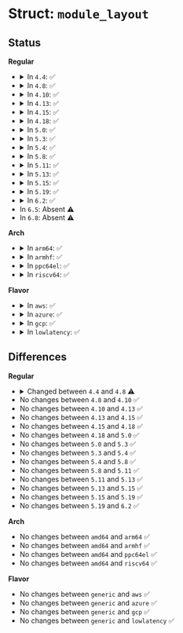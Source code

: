 # Struct: <code>module_layout</code>

## Status
<b>Regular</b>
<ul>
<li>
<details>
<summary>In <code>4.4</code>: ✅</summary>

```c
struct module_layout {
    void *base;
    unsigned int size;
    unsigned int text_size;
    unsigned int ro_size;
    struct mod_tree_node mtn;
};
```
</details>
</li>
<li>
<details>
<summary>In <code>4.8</code>: ✅</summary>

```c
struct module_layout {
    void *base;
    unsigned int size;
    unsigned int text_size;
    unsigned int ro_size;
    unsigned int ro_after_init_size;
    struct mod_tree_node mtn;
};
```
</details>
</li>
<li>
<details>
<summary>In <code>4.10</code>: ✅</summary>

```c
struct module_layout {
    void *base;
    unsigned int size;
    unsigned int text_size;
    unsigned int ro_size;
    unsigned int ro_after_init_size;
    struct mod_tree_node mtn;
};
```
</details>
</li>
<li>
<details>
<summary>In <code>4.13</code>: ✅</summary>

```c
struct module_layout {
    void *base;
    unsigned int size;
    unsigned int text_size;
    unsigned int ro_size;
    unsigned int ro_after_init_size;
    struct mod_tree_node mtn;
};
```
</details>
</li>
<li>
<details>
<summary>In <code>4.15</code>: ✅</summary>

```c
struct module_layout {
    void *base;
    unsigned int size;
    unsigned int text_size;
    unsigned int ro_size;
    unsigned int ro_after_init_size;
    struct mod_tree_node mtn;
};
```
</details>
</li>
<li>
<details>
<summary>In <code>4.18</code>: ✅</summary>

```c
struct module_layout {
    void *base;
    unsigned int size;
    unsigned int text_size;
    unsigned int ro_size;
    unsigned int ro_after_init_size;
    struct mod_tree_node mtn;
};
```
</details>
</li>
<li>
<details>
<summary>In <code>5.0</code>: ✅</summary>

```c
struct module_layout {
    void *base;
    unsigned int size;
    unsigned int text_size;
    unsigned int ro_size;
    unsigned int ro_after_init_size;
    struct mod_tree_node mtn;
};
```
</details>
</li>
<li>
<details>
<summary>In <code>5.3</code>: ✅</summary>

```c
struct module_layout {
    void *base;
    unsigned int size;
    unsigned int text_size;
    unsigned int ro_size;
    unsigned int ro_after_init_size;
    struct mod_tree_node mtn;
};
```
</details>
</li>
<li>
<details>
<summary>In <code>5.4</code>: ✅</summary>

```c
struct module_layout {
    void *base;
    unsigned int size;
    unsigned int text_size;
    unsigned int ro_size;
    unsigned int ro_after_init_size;
    struct mod_tree_node mtn;
};
```
</details>
</li>
<li>
<details>
<summary>In <code>5.8</code>: ✅</summary>

```c
struct module_layout {
    void *base;
    unsigned int size;
    unsigned int text_size;
    unsigned int ro_size;
    unsigned int ro_after_init_size;
    struct mod_tree_node mtn;
};
```
</details>
</li>
<li>
<details>
<summary>In <code>5.11</code>: ✅</summary>

```c
struct module_layout {
    void *base;
    unsigned int size;
    unsigned int text_size;
    unsigned int ro_size;
    unsigned int ro_after_init_size;
    struct mod_tree_node mtn;
};
```
</details>
</li>
<li>
<details>
<summary>In <code>5.13</code>: ✅</summary>

```c
struct module_layout {
    void *base;
    unsigned int size;
    unsigned int text_size;
    unsigned int ro_size;
    unsigned int ro_after_init_size;
    struct mod_tree_node mtn;
};
```
</details>
</li>
<li>
<details>
<summary>In <code>5.15</code>: ✅</summary>

```c
struct module_layout {
    void *base;
    unsigned int size;
    unsigned int text_size;
    unsigned int ro_size;
    unsigned int ro_after_init_size;
    struct mod_tree_node mtn;
};
```
</details>
</li>
<li>
<details>
<summary>In <code>5.19</code>: ✅</summary>

```c
struct module_layout {
    void *base;
    unsigned int size;
    unsigned int text_size;
    unsigned int ro_size;
    unsigned int ro_after_init_size;
    struct mod_tree_node mtn;
};
```
</details>
</li>
<li>
<details>
<summary>In <code>6.2</code>: ✅</summary>

```c
struct module_layout {
    void *base;
    unsigned int size;
    unsigned int text_size;
    unsigned int ro_size;
    unsigned int ro_after_init_size;
    struct mod_tree_node mtn;
};
```
</details>
</li>
<li>
In <code>6.5</code>: Absent ⚠️
</li>
<li>
In <code>6.8</code>: Absent ⚠️
</li>
</ul>
<b>Arch</b>
<ul>
<li>
<details>
<summary>In <code>arm64</code>: ✅</summary>

```c
struct module_layout {
    void *base;
    unsigned int size;
    unsigned int text_size;
    unsigned int ro_size;
    unsigned int ro_after_init_size;
    struct mod_tree_node mtn;
};
```
</details>
</li>
<li>
<details>
<summary>In <code>armhf</code>: ✅</summary>

```c
struct module_layout {
    void *base;
    unsigned int size;
    unsigned int text_size;
    unsigned int ro_size;
    unsigned int ro_after_init_size;
    struct mod_tree_node mtn;
};
```
</details>
</li>
<li>
<details>
<summary>In <code>ppc64el</code>: ✅</summary>

```c
struct module_layout {
    void *base;
    unsigned int size;
    unsigned int text_size;
    unsigned int ro_size;
    unsigned int ro_after_init_size;
    struct mod_tree_node mtn;
};
```
</details>
</li>
<li>
<details>
<summary>In <code>riscv64</code>: ✅</summary>

```c
struct module_layout {
    void *base;
    unsigned int size;
    unsigned int text_size;
    unsigned int ro_size;
    unsigned int ro_after_init_size;
    struct mod_tree_node mtn;
};
```
</details>
</li>
</ul>
<b>Flavor</b>
<ul>
<li>
<details>
<summary>In <code>aws</code>: ✅</summary>

```c
struct module_layout {
    void *base;
    unsigned int size;
    unsigned int text_size;
    unsigned int ro_size;
    unsigned int ro_after_init_size;
    struct mod_tree_node mtn;
};
```
</details>
</li>
<li>
<details>
<summary>In <code>azure</code>: ✅</summary>

```c
struct module_layout {
    void *base;
    unsigned int size;
    unsigned int text_size;
    unsigned int ro_size;
    unsigned int ro_after_init_size;
    struct mod_tree_node mtn;
};
```
</details>
</li>
<li>
<details>
<summary>In <code>gcp</code>: ✅</summary>

```c
struct module_layout {
    void *base;
    unsigned int size;
    unsigned int text_size;
    unsigned int ro_size;
    unsigned int ro_after_init_size;
    struct mod_tree_node mtn;
};
```
</details>
</li>
<li>
<details>
<summary>In <code>lowlatency</code>: ✅</summary>

```c
struct module_layout {
    void *base;
    unsigned int size;
    unsigned int text_size;
    unsigned int ro_size;
    unsigned int ro_after_init_size;
    struct mod_tree_node mtn;
};
```
</details>
</li>
</ul>

## Differences
<b>Regular</b>
<ul>
<li>
<details>
<summary>Changed between <code>4.4</code> and <code>4.8</code> ⚠️</summary>
<ul>
<li>
<b>Field added. </b>
<code>unsigned int ro_after_init_size</code>
</li>
</ul>
</details>
</li>
<li>
No changes between <code>4.8</code> and <code>4.10</code> ✅
</li>
<li>
No changes between <code>4.10</code> and <code>4.13</code> ✅
</li>
<li>
No changes between <code>4.13</code> and <code>4.15</code> ✅
</li>
<li>
No changes between <code>4.15</code> and <code>4.18</code> ✅
</li>
<li>
No changes between <code>4.18</code> and <code>5.0</code> ✅
</li>
<li>
No changes between <code>5.0</code> and <code>5.3</code> ✅
</li>
<li>
No changes between <code>5.3</code> and <code>5.4</code> ✅
</li>
<li>
No changes between <code>5.4</code> and <code>5.8</code> ✅
</li>
<li>
No changes between <code>5.8</code> and <code>5.11</code> ✅
</li>
<li>
No changes between <code>5.11</code> and <code>5.13</code> ✅
</li>
<li>
No changes between <code>5.13</code> and <code>5.15</code> ✅
</li>
<li>
No changes between <code>5.15</code> and <code>5.19</code> ✅
</li>
<li>
No changes between <code>5.19</code> and <code>6.2</code> ✅
</li>
</ul>
<b>Arch</b>
<ul>
<li>
No changes between <code>amd64</code> and <code>arm64</code> ✅
</li>
<li>
No changes between <code>amd64</code> and <code>armhf</code> ✅
</li>
<li>
No changes between <code>amd64</code> and <code>ppc64el</code> ✅
</li>
<li>
No changes between <code>amd64</code> and <code>riscv64</code> ✅
</li>
</ul>
<b>Flavor</b>
<ul>
<li>
No changes between <code>generic</code> and <code>aws</code> ✅
</li>
<li>
No changes between <code>generic</code> and <code>azure</code> ✅
</li>
<li>
No changes between <code>generic</code> and <code>gcp</code> ✅
</li>
<li>
No changes between <code>generic</code> and <code>lowlatency</code> ✅
</li>
</ul>
